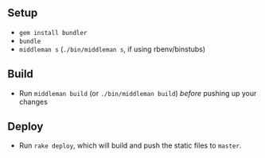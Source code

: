## Setup

- `gem install bundler`
- `bundle`
- `middleman s` (`./bin/middleman s`, if using rbenv/binstubs)

## Build

- Run `middleman build` (or `./bin/middleman build`) *before* pushing up your changes

## Deploy

- Run `rake deploy`, which will build and push the static files to `master`.
